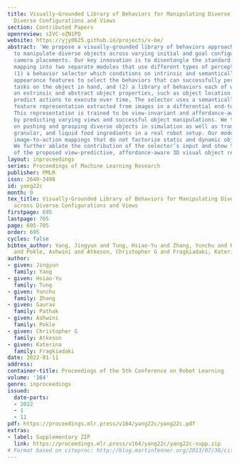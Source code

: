 ```yaml
---
title: Visually-Grounded Library of Behaviors for Manipulating Diverse Objects across
  Diverse Configurations and Views
section: Contributed Papers
openreview: sIVC-oZN1PQ
website: https://yjy0625.github.io/projects/v-be/
abstract: 'We propose a visually-grounded library of behaviors approach for learning
  to manipulate diverse objects across varying initial and goal configurations and
  camera placements. Our key innovation is to disentangle the standard image-to-action
  mapping into two separate modules that use different types of perceptual input:
  (1) a behavior selector which conditions on intrinsic and semantically-rich object
  appearance features to select the behaviors that can successfully perform the desired
  tasks on the object in hand, and (2) a library of behaviors each of which conditions
  on extrinsic and abstract object properties, such as object location and pose, to
  predict actions to execute over time. The selector uses a semantically-rich 3D object
  feature representation extracted from images in a differential end-to-end manner.
  This representation is trained to be view-invariant and affordance-aware using self-supervision,
  by predicting varying views and successful object manipulations. We test our framework
  on pushing and grasping diverse objects in simulation as well as transporting rigid,
  granular, and liquid food ingredients in a real robot setup. Our model outperforms
  image-to-action mappings that do not factorize static and dynamic object properties.
  We further ablate the contribution of the selector’s input and show the benefits
  of the proposed view-predictive, affordance-aware 3D visual object representations.'
layout: inproceedings
series: Proceedings of Machine Learning Research
publisher: PMLR
issn: 2640-3498
id: yang22c
month: 0
tex_title: Visually-Grounded Library of Behaviors for Manipulating Diverse Objects
  across Diverse Configurations and Views
firstpage: 695
lastpage: 705
page: 695-705
order: 695
cycles: false
bibtex_author: Yang, Jingyun and Tung, Hsiao-Yu and Zhang, Yunchu and Pathak, Gaurav
  and Pokle, Ashwini and Atkeson, Christopher G and Fragkiadaki, Katerina
author:
- given: Jingyun
  family: Yang
- given: Hsiao-Yu
  family: Tung
- given: Yunchu
  family: Zhang
- given: Gaurav
  family: Pathak
- given: Ashwini
  family: Pokle
- given: Christopher G
  family: Atkeson
- given: Katerina
  family: Fragkiadaki
date: 2022-01-11
address:
container-title: Proceedings of the 5th Conference on Robot Learning
volume: '164'
genre: inproceedings
issued:
  date-parts:
  - 2022
  - 1
  - 11
pdf: https://proceedings.mlr.press/v164/yang22c/yang22c.pdf
extras:
- label: Supplementary ZIP
  link: https://proceedings.mlr.press/v164/yang22c/yang22c-supp.zip
# Format based on citeproc: http://blog.martinfenner.org/2013/07/30/citeproc-yaml-for-bibliographies/
---
```

